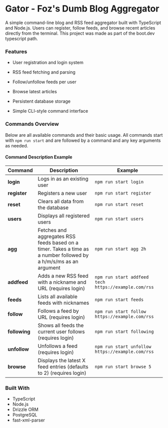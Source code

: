 # Gator - Foz's Dumb Blog Aggregator

A simple command-line blog and RSS feed aggregator built with TypeScript and Node.js.
Users can register, follow feeds, and browse recent articles directly from the terminal. This project was made as part of the boot.dev typescript path.

### Features

- User registration and login system

- RSS feed fetching and parsing

- Follow/unfollow feeds per user

- Browse latest articles

- Persistent database storage

- Simple CLI-style command interface

### Commands Overview

Below are all available commands and their basic usage.
All commands start with `npm run start` and are followed by a command and any key arguments as needed. 

#### Command	Description	Example
| Command | Description | Example |
|----------|--------------|----------|
| **login** | Logs in as an existing user | `npm run start login` |
| **register** | Registers a new user | `npm run start register` |
| **reset** | Clears all data from the database | `npm run start reset` |
| **users** | Displays all registered users | `npm run start users` |
| **agg** | Fetches and aggregates RSS feeds based on a timer. Takes a time as a number followed by a h/m/s/ms as an argument | `npm run start agg 2h` |
| **addfeed** | Adds a new RSS feed with a nickname and URL (requires login) | `npm run start addfeed tech https://example.com/rss` |
| **feeds** | Lists all available feeds with nicknames | `npm run start feeds` |
| **follow** | Follows a feed by URL (requires login) | `npm run start follow https://example.com/rss` |
| **following** | Shows all feeds the current user follows (requires login) | `npm run start following` |
| **unfollow** | Unfollows a feed (requires login) | `npm run start unfollow https://example.com/rss` |
| **browse** | Displays the latest X feed entries (defaults to 2) (requires login) | `npm run start browse 5` |

### Built With

- TypeScript
- Node.js
- Drizzle ORM
- PostgreSQL
- fast-xml-parser

